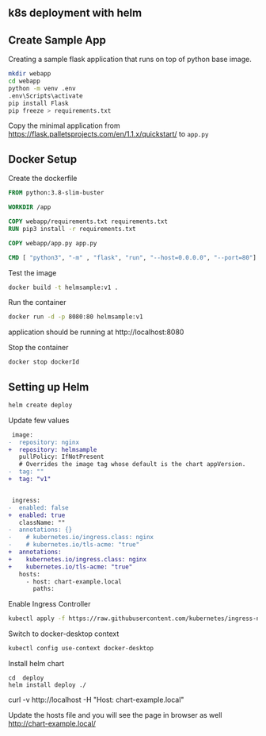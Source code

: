 ## k8s deployment with helm

## Create Sample App

Creating a sample flask application that runs on top of python base image.

```sh
mkdir webapp
cd webapp
python -m venv .env
.env\Scripts\activate
pip install Flask
pip freeze > requirements.txt
```

Copy the minimal application from https://flask.palletsprojects.com/en/1.1.x/quickstart/ to `app.py`

## Docker Setup

Create the dockerfile

```Dockerfile
FROM python:3.8-slim-buster

WORKDIR /app

COPY webapp/requirements.txt requirements.txt
RUN pip3 install -r requirements.txt

COPY webapp/app.py app.py

CMD [ "python3", "-m" , "flask", "run", "--host=0.0.0.0", "--port=80"]
```

Test the image

```sh
docker build -t helmsample:v1 .
```

Run the container

```sh
docker run -d -p 8080:80 helmsample:v1
```

application should be running at http://localhost:8080

Stop the container

```sh
docker stop dockerId
```

## Setting up Helm

```sh
helm create deploy
```

Update few values

```diff
 image:
-  repository: nginx
+  repository: helmsample
   pullPolicy: IfNotPresent
   # Overrides the image tag whose default is the chart appVersion.
-  tag: ""
+  tag: "v1"


 ingress:
-  enabled: false
+  enabled: true
   className: ""
-  annotations: {}
-    # kubernetes.io/ingress.class: nginx
-    # kubernetes.io/tls-acme: "true"
+  annotations:
+    kubernetes.io/ingress.class: nginx
+    kubernetes.io/tls-acme: "true"
   hosts:
     - host: chart-example.local
       paths:
```

Enable Ingress Controller

```sh
kubectl apply -f https://raw.githubusercontent.com/kubernetes/ingress-nginx/controller-v0.41.2/deploy/static/provider/cloud/deploy.yaml
```

Switch to docker-desktop context

```sh
kubectl config use-context docker-desktop
```

Install helm chart

```
cd  deploy
helm install deploy ./
```

curl -v http://localhost -H "Host: chart-example.local"

Update the hosts file and you will see the page in browser as well
http://chart-example.local/